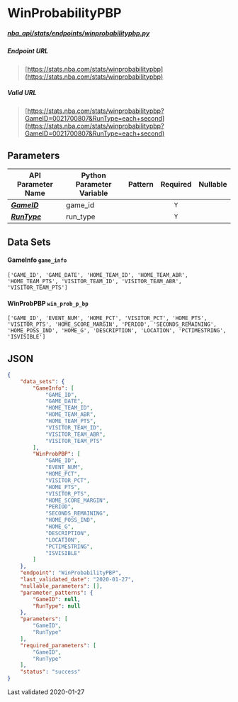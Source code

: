 # WinProbabilityPBP
##### [nba_api/stats/endpoints/winprobabilitypbp.py](https://github.com/swar/nba_api/blob/master/nba_api/stats/endpoints/winprobabilitypbp.py)

##### Endpoint URL
>[https://stats.nba.com/stats/winprobabilitypbp](https://stats.nba.com/stats/winprobabilitypbp)

##### Valid URL
>[https://stats.nba.com/stats/winprobabilitypbp?GameID=0021700807&RunType=each+second](https://stats.nba.com/stats/winprobabilitypbp?GameID=0021700807&RunType=each+second)

## Parameters
API Parameter Name | Python Parameter Variable | Pattern | Required | Nullable
------------ | ------------ | :-----------: | :---: | :---:
[_**GameID**_](https://github.com/swar/nba_api/blob/master/docs/nba_api/stats/library/parameters.md#GameID) | game_id |  | `Y` |  | 
[_**RunType**_](https://github.com/swar/nba_api/blob/master/docs/nba_api/stats/library/parameters.md#RunType) | run_type |  | `Y` |  | 

## Data Sets
#### GameInfo `game_info`
```text
['GAME_ID', 'GAME_DATE', 'HOME_TEAM_ID', 'HOME_TEAM_ABR', 'HOME_TEAM_PTS', 'VISITOR_TEAM_ID', 'VISITOR_TEAM_ABR', 'VISITOR_TEAM_PTS']
```

#### WinProbPBP `win_prob_p_bp`
```text
['GAME_ID', 'EVENT_NUM', 'HOME_PCT', 'VISITOR_PCT', 'HOME_PTS', 'VISITOR_PTS', 'HOME_SCORE_MARGIN', 'PERIOD', 'SECONDS_REMAINING', 'HOME_POSS_IND', 'HOME_G', 'DESCRIPTION', 'LOCATION', 'PCTIMESTRING', 'ISVISIBLE']
```


## JSON
```json
{
    "data_sets": {
        "GameInfo": [
            "GAME_ID",
            "GAME_DATE",
            "HOME_TEAM_ID",
            "HOME_TEAM_ABR",
            "HOME_TEAM_PTS",
            "VISITOR_TEAM_ID",
            "VISITOR_TEAM_ABR",
            "VISITOR_TEAM_PTS"
        ],
        "WinProbPBP": [
            "GAME_ID",
            "EVENT_NUM",
            "HOME_PCT",
            "VISITOR_PCT",
            "HOME_PTS",
            "VISITOR_PTS",
            "HOME_SCORE_MARGIN",
            "PERIOD",
            "SECONDS_REMAINING",
            "HOME_POSS_IND",
            "HOME_G",
            "DESCRIPTION",
            "LOCATION",
            "PCTIMESTRING",
            "ISVISIBLE"
        ]
    },
    "endpoint": "WinProbabilityPBP",
    "last_validated_date": "2020-01-27",
    "nullable_parameters": [],
    "parameter_patterns": {
        "GameID": null,
        "RunType": null
    },
    "parameters": [
        "GameID",
        "RunType"
    ],
    "required_parameters": [
        "GameID",
        "RunType"
    ],
    "status": "success"
}
```

Last validated 2020-01-27